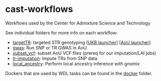 # cast-workflows

Workflows used by the Center for Admixture Science and Technology

See individual folders for more info on each workflow:

* [targetTR](targetTR/README.md): targeted STR genotyping [[UKB launcher](targetTR/launch_ukb/README.md)] [[AoU launcher](targetTR/launch_aou/README.md)]
* [gwas](gwas/aou/README.md): Run SNP or TR GWAS in AoU.
* [subset_vcf](subset_vcf/README.md): subset AoU VCF files (prereq for our imputation/LAI jobs)
* [tr-imputation](tr-imputation/README.md): Impute TRs from SNP data
* [local_ancestry](local_ancestry/README.md): Perform local ancestry inference with gnomix

Dockers that are used by WDL tasks can be found in the [docker](docker/README.md) folder.